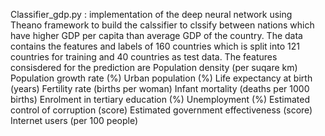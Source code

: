 Classifier_gdp.py : implementation of the deep neural network using Theano framework to build the calssifier to clssify between nations which have higher GDP per capita than average GDP of the country.
The data contains the features and labels of 160 countries which is split into 121 countries for training and 40 countries as test data.
The features consisdered for the prediction are
Population density (per suqare km)
Population growth rate (%)
Urban population (%)
Life expectancy at birth (years)
Fertility rate (births per woman)
Infant mortality (deaths per 1000 births)
Enrolment in tertiary education (%)
Unemployment (%)
Estimated control of corruption (score)
Estimated government effectiveness (score)
Internet users (per 100 people)
